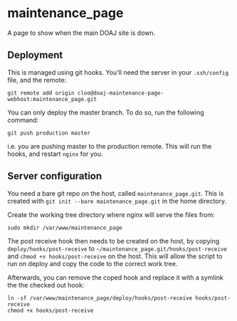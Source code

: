 # maintenance_page
A page to show when the main DOAJ site is down.

## Deployment

This is managed using git hooks. You'll need the server in your ```.ssh/config``` file,
and the remote:

    git remote add origin cloo@doaj-maintenance-page-webhost:maintenance_page.git

You can only deploy the master branch. To do so, run the following command:

    git push production master
    
i.e. you are pushing master to the production remote. This will run the hooks, and
restart ```nginx``` for you.

## Server configuration

You need a bare git repo on the host, called ```maintenance_page.git```. This is created
with ```git init --bare maintenance_page.git``` in the home directory.

Create the working tree directory where nginx will serve the files from:

    sudo mkdir /var/www/maintenance_page

The post receive hook then needs to be created on the host, by copying
```deploy/hooks/post-receive``` to ```~/maintenance_page.git/hooks/post-receive``` and
```chmod +x hooks/post-receive``` on the host. This will allow the script to run on
deploy and copy the code to the correct work tree.

Afterwards, you can remove the coped hook and replace it with a symlink the the checked
out hook:

    ln -sf /var/www/maintenance_page/deploy/hooks/post-receive hooks/post-receive
    chmod +x hooks/post-receive